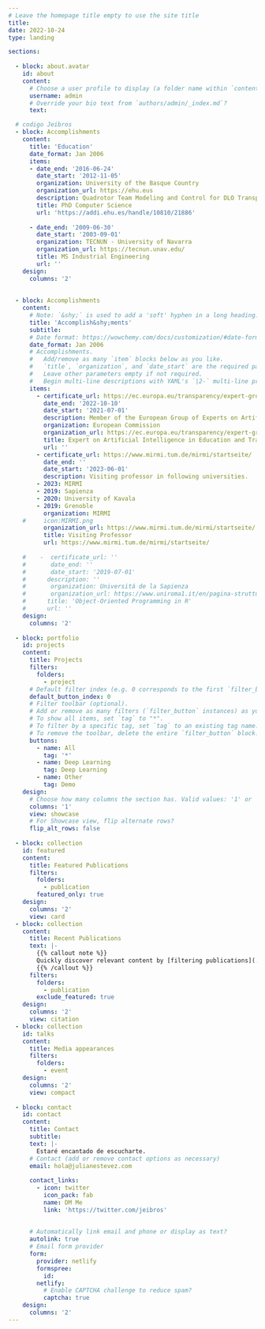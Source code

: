 ```yaml
---
# Leave the homepage title empty to use the site title
title:
date: 2022-10-24
type: landing

sections:
  
  - block: about.avatar
    id: about
    content:
      # Choose a user profile to display (a folder name within `content/authors/`)
      username: admin
      # Override your bio text from `authors/admin/_index.md`?
      text:

  # codigo Jeibros
  - block: Accomplishments
    content:
      title: 'Education'
      date_format: Jan 2006
      items:
      - date_end: '2016-06-24'
        date_start: '2012-11-05'
        organization: University of the Basque Country
        organization_url: https://ehu.eus
        description: Quadrotor Team Modeling and Control for DLO Transportation
        title: PhD Computer Science
        url: 'https://addi.ehu.es/handle/10810/21886'
    
      - date_end: '2009-06-30'
        date_start: '2003-09-01'
        organization: TECNUN - University of Navarra
        organization_url: https://tecnun.unav.edu/
        title: MS Industrial Engineering
        url: ''
    design:
      columns: '2'
    
     
  - block: Accomplishments
    content:
      # Note: `&shy;` is used to add a 'soft' hyphen in a long heading.
      title: 'Accomplish&shy;ments'
      subtitle:
      # Date format: https://wowchemy.com/docs/customization/#date-format
      date_format: Jan 2006
      # Accomplishments.
      #   Add/remove as many `item` blocks below as you like.
      #   `title`, `organization`, and `date_start` are the required parameters.
      #   Leave other parameters empty if not required.
      #   Begin multi-line descriptions with YAML's `|2-` multi-line prefix.
      items:
        - certificate_url: https://ec.europa.eu/transparency/expert-groups-register/screen/expert-groups/consult?lang=en&do=groupDetail.groupDetail&groupID=3774
          date_end: '2022-10-10'
          date_start: '2021-07-01'
          description: Member of the European Group of Experts on Artificial Intelligence ethics in Education and Training
          organization: European Commission
          organization_url: https://ec.europa.eu/transparency/expert-groups-register/screen/expert-groups/consult?lang=en&do=groupDetail.groupDetail&groupID=3774
          title: Expert on Artificial Intelligence in Education and Training
          url: ''
        - certificate_url: https://www.mirmi.tum.de/mirmi/startseite/
          date_end: ''
          date_start: '2023-06-01'
          description: Visiting professor in following universities.
        - 2023: MIRMI
        - 2019: Sapienza
        - 2020: University of Kavala
        - 2019: Grenoble
          organization: MIRMI
    #     icon:MIRMI.png
          organization_url: https://www.mirmi.tum.de/mirmi/startseite/
          title: Visiting Professor
          url: https://www.mirmi.tum.de/mirmi/startseite/
          
    #    -  certificate_url: ''
    #       date_end: ''
    #       date_start: '2019-07-01'
    #      description: ''
    #       organization: Universitá de la Sapienza
    #       organization_url: https://www.uniroma1.it/en/pagina-strutturale/home
    #      title: 'Object-Oriented Programming in R'
    #      url: ''
    design:
      columns: '2'
  
  - block: portfolio
    id: projects
    content:
      title: Projects
      filters:
        folders:
          - project
      # Default filter index (e.g. 0 corresponds to the first `filter_button` instance below).
      default_button_index: 0
      # Filter toolbar (optional).
      # Add or remove as many filters (`filter_button` instances) as you like.
      # To show all items, set `tag` to "*".
      # To filter by a specific tag, set `tag` to an existing tag name.
      # To remove the toolbar, delete the entire `filter_button` block.
      buttons:
        - name: All
          tag: '*'
        - name: Deep Learning
          tag: Deep Learning
        - name: Other
          tag: Demo
    design:
      # Choose how many columns the section has. Valid values: '1' or '2'.
      columns: '1'
      view: showcase
      # For Showcase view, flip alternate rows?
      flip_alt_rows: false
 
  - block: collection
    id: featured
    content:
      title: Featured Publications
      filters:
        folders:
          - publication
        featured_only: true
    design:
      columns: '2'
      view: card
  - block: collection
    content:
      title: Recent Publications
      text: |-
        {{% callout note %}}
        Quickly discover relevant content by [filtering publications](./publication/).
        {{% /callout %}}
      filters:
        folders:
          - publication
        exclude_featured: true
    design:
      columns: '2'
      view: citation
  - block: collection
    id: talks
    content:
      title: Media appearances
      filters:
        folders:
          - event
    design:
      columns: '2'
      view: compact
 
  - block: contact
    id: contact
    content:
      title: Contact
      subtitle:
      text: |-
        Estaré encantado de escucharte.
      # Contact (add or remove contact options as necessary)
      email: hola@julianestevez.com
      
      contact_links:
        - icon: twitter
          icon_pack: fab
          name: DM Me
          link: 'https://twitter.com/jeibros'
        
       
      # Automatically link email and phone or display as text?
      autolink: true
      # Email form provider
      form:
        provider: netlify
        formspree:
          id:
        netlify:
          # Enable CAPTCHA challenge to reduce spam?
          captcha: true
    design:
      columns: '2'
---
```

